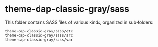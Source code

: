 # theme-dap-classic-gray/sass

This folder contains SASS files of various kinds, organized in sub-folders:

    theme-dap-classic-gray/sass/etc
    theme-dap-classic-gray/sass/src
    theme-dap-classic-gray/sass/var
